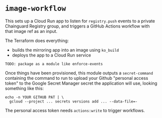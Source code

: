 # `image-workflow`

This sets up a Cloud Run app to listen for `registry.push` events to a private Chainguard Registry group, and triggers a GitHub Actions workflow with that image ref as an input.

The Terraform does everything:

- builds the mirroring app into an image using `ko_build`
- deploys the app to a Cloud Run service

`TODO: package as a module like enforce-events`

Once things have been provisioned, this module outputs a `secret-command`
containing the command to run to upload your Github "personal access token" to
the Google Secret Manager secret the application will use, looking something
like this:

```shell
echo -n YOUR GITHUB PAT | \
  gcloud --project ... secrets versions add ... --data-file=-
```

The personal access token needs `actions:write` to trigger workflows.
